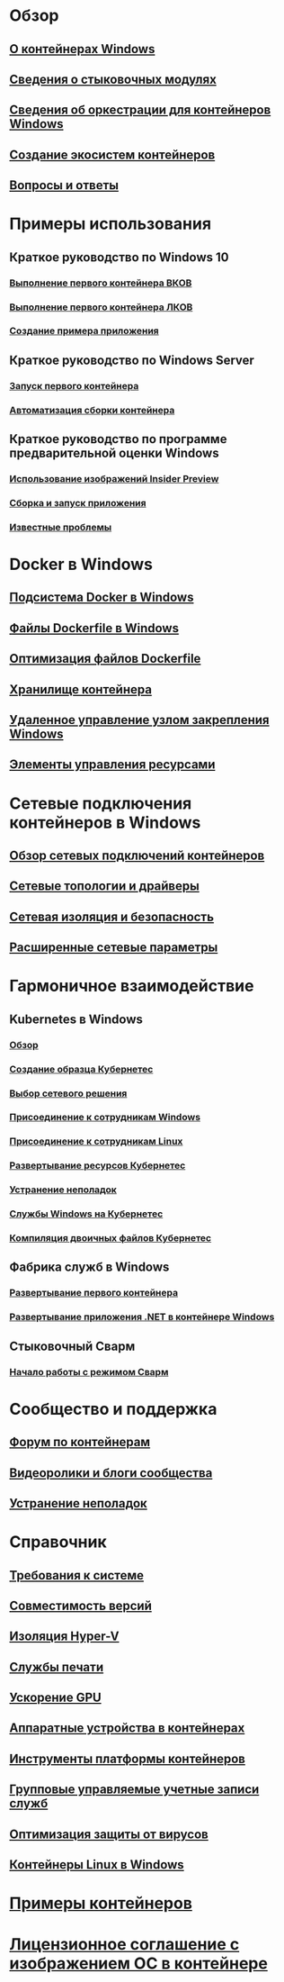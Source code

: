 # Обзор
## [О контейнерах Windows](about/index.md)
## [Сведения о стыковочных модулях](about/docker-overview.md)
## [Сведения об оркестрации для контейнеров Windows](about/overview-container-orchestrators.md)
## [Создание экосистем контейнеров](about/container-ecosystem.md)
## [Вопросы и ответы](about/faq.md)

# Примеры использования
## Краткое руководство по Windows 10
### [Выполнение первого контейнера ВКОВ](quick-start/quick-start-windows-10.md)
### [Выполнение первого контейнера ЛКОВ](quick-start/quick-start-windows-10-linux.md)
### [Создание примера приложения](quick-start/building-sample-app.md)
## Краткое руководство по Windows Server
### [Запуск первого контейнера](quick-start/quick-start-windows-server.md)
### [Автоматизация сборки контейнера](quick-start/quick-start-images.md)
## Краткое руководство по программе предварительной оценки Windows
### [Использование изображений Insider Preview](quick-start/Using-Insider-Container-Images.md)
### [Сборка и запуск приложения](quick-start/Nano-RS3-.NET-Core-and-PS.md)
### [Известные проблемы](quick-start/Insider-Known-Issues.md)

# Docker в Windows
## [Подсистема Docker в Windows](manage-docker/configure-docker-daemon.md)
## [Файлы Dockerfile в Windows](manage-docker/manage-windows-dockerfile.md)
## [Оптимизация файлов Dockerfile](manage-docker/optimize-windows-dockerfile.md)
## [Хранилище контейнера](manage-containers/container-storage.md)
## [Удаленное управление узлом закрепления Windows](management/manage_remotehost.md)
## [Элементы управления ресурсами](manage-containers/resource-controls.md)

# Сетевые подключения контейнеров в Windows
## [Обзор сетевых подключений контейнеров](container-networking/architecture.md)
## [Сетевые топологии и драйверы](container-networking/network-drivers-topologies.md)
## [Сетевая изоляция и безопасность](container-networking/network-isolation-security.md)
## [Расширенные сетевые параметры](container-networking/advanced.md)

# Гармоничное взаимодействие
## Kubernetes в Windows 
### [Обзор](kubernetes/getting-started-kubernetes-windows.md)
### [Создание образца Кубернетес](kubernetes/creating-a-linux-master.md)
### [Выбор сетевого решения](kubernetes/network-topologies.md)
### [Присоединение к сотрудникам Windows](kubernetes/joining-windows-workers.md)
### [Присоединение к сотрудникам Linux](kubernetes/joining-linux-workers.md)
### [Развертывание ресурсов Кубернетес](kubernetes/deploying-resources.md)
### [Устранение неполадок](kubernetes/common-problems.md)
### [Службы Windows на Кубернетес](kubernetes/kube-windows-services.md)
### [Компиляция двоичных файлов Кубернетес](kubernetes/compiling-kubernetes-binaries.md)
## Фабрика служб в Windows
### [Развертывание первого контейнера](/azure/service-fabric/service-fabric-quickstart-containers)
### [Развертывание приложения .NET в контейнере Windows](/azure/service-fabric/service-fabric-host-app-in-a-container) 
## Стыковочный Сварм
### [Начало работы с режимом Сварм](manage-containers/swarm-mode.md)

# Сообщество и поддержка
## [Форум по контейнерам](https://social.msdn.microsoft.com/Forums/home?forum=windowscontainers)
## [Видеоролики и блоги сообщества](communitylinks.md)
## [Устранение неполадок](troubleshooting.md)

# Справочник
## [Требования к системе](deploy-containers/system-requirements.md)
## [Совместимость версий](deploy-containers/version-compatibility.md)
## [Изоляция Hyper-V](manage-containers/hyperv-container.md)
## [Службы печати](deploy-containers/print-spooler.md)
## [Ускорение GPU](deploy-containers/gpu-acceleration.md)
## [Аппаратные устройства в контейнерах](deploy-containers/hardware-devices-in-containers.md)
## [Инструменты платформы контейнеров](deploy-containers/containerd.md)
## [Групповые управляемые учетные записи служб](manage-containers/manage-serviceaccounts.md)
## [Оптимизация защиты от вирусов](https://docs.microsoft.com/windows-hardware/drivers/ifs/anti-virus-optimization-for-windows-containers)
## [Контейнеры Linux в Windows](deploy-containers/linux-containers.md)

# [Примеры контейнеров](samples.md)

# [Лицензионное соглашение с изображением ОС в контейнере](Images_EULA.md)
